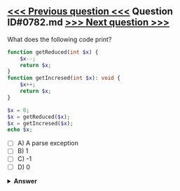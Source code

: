 [<<< Previous question <<<](0781.md)   Question ID#0782.md   [>>> Next question >>>](0783.md)
---

What does the following code print?


```php
function getReduced(int $x) {
    $x--;
    return $x;
}
function getIncresed(int $x): void {
    $x++;
    return $x;
}

$x = 0;
$x = getReduced($x);
$x = getIncresed($x);
echo $x;
```

- [ ] A) A parse exception
- [ ] B) 1
- [ ] C) -1
- [ ] D) 0

<details><summary><b>Answer</b></summary>
<p>
  Answer: <strong>A</strong>
</p>
</details>
